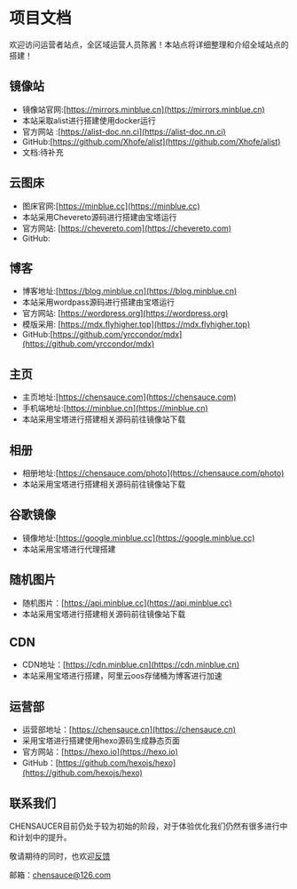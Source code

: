 # 项目文档

欢迎访问运营者站点，全区域运营人员陈酱！本站点将详细整理和介绍全域站点的搭建！

## 镜像站
- 镜像站官网:[https://mirrors.minblue.cn](https://mirrors.minblue.cn)
- 本站采取alist进行搭建使用docker运行
- 官方网站 :[https://alist-doc.nn.ci](https://alist-doc.nn.ci)
- GitHub:[https://github.com/Xhofe/alist](https://github.com/Xhofe/alist)
- 文档:待补充

## 云图床
- 图床官网:[https://minblue.cc](https://minblue.cc)
- 本站采用Chevereto源码进行搭建由宝塔运行
- 官方网站: [https://chevereto.com](https://chevereto.com)
- GitHub:

## 博客
- 博客地址:[https://blog.minblue.cn](https://blog.minblue.cn)
- 本站采用wordpass源码进行搭建由宝塔运行
- 官方网站: [https://wordpress.org](https://wordpress.org)
- 模版采用: [https://mdx.flyhigher.top](https://mdx.flyhigher.top)
- GitHub:[https://github.com/yrccondor/mdx](https://github.com/yrccondor/mdx)

## 主页
- 主页地址:[https://chensauce.com](https://chensauce.com)
- 手机端地址:[https://minblue.cn](https://minblue.cn)
- 本站采用宝塔进行搭建相关源码前往镜像站下载
## 相册
- 相册地址:[https://chensauce.com/photo](https://chensauce.com/photo)
- 本站采用宝塔进行搭建相关源码前往镜像站下载

## 谷歌镜像
- 镜像地址:[https://google.minblue.cc](https://google.minblue.cc)
- 本站采用宝塔进行代理搭建

## 随机图片
- 随机图片：[https://api.minblue.cc](https://api.minblue.cc)
- 本站采用宝塔进行搭建相关源码前往镜像站下载

## CDN
- CDN地址：[https://cdn.minblue.cn](https://cdn.minblue.cn)
- 本站采用宝塔进行搭建，阿里云oos存储桶为博客进行加速

## 运营部
- 运营部地址：[https://chensauce.cn](https://chensauce.cn)
- 采用宝塔进行搭建使用hexo源码生成静态页面
- 官方网站：[https://hexo.io](https://hexo.io)
- GitHub：[https://github.com/hexojs/hexo](https://github.com/hexojs/hexo)

## 联系我们
CHENSAUCER目前仍处于较为初始的阶段，对于体验优化我们仍然有很多进行中和计划中的提升。

敬请期待的同时，也欢迎[反馈](https://support.qq.com/product/400099)

邮箱：chensauce@126.com